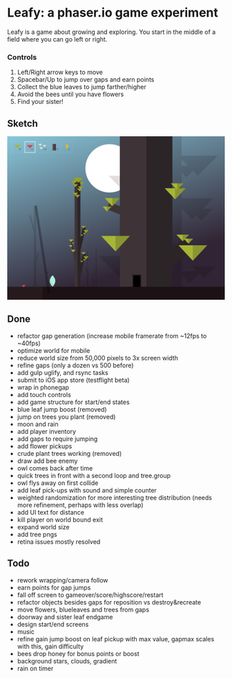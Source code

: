 # Leafy: a phaser.io game experiment

Leafy is a game about growing and exploring. You start in the middle of a field where you can go left or right.

### Controls
1. Left/Right arrow keys to move
2. Spacebar/Up to jump over gaps and earn points
3. Collect the blue leaves to jump farther/higher
4. Avoid the bees until you have flowers
5. Find your sister!

## Sketch
<img src="https://raw.githubusercontent.com/daverau/leafy/master/sketches/night.png">

## Done
- refactor gap generation (increase mobile framerate from ~12fps to ~40fps)
- optimize world for mobile
- reduce world size from 50,000 pixels to 3x screen width
- refine gaps (only a dozen vs 500 before)
- add gulp uglify, and rsync tasks
- submit to iOS app store (testflight beta)
- wrap in phonegap
- add touch controls
- add game structure for start/end states
- blue leaf jump boost (removed)
- jump on trees you plant (removed)
- moon and rain
- add player inventory
- add gaps to require jumping
- add flower pickups
- crude plant trees working (removed)
- draw add bee enemy
- owl comes back after time
- quick trees in front with a second loop and tree.group
- owl flys away on first collide
- add leaf pick-ups with sound and simple counter
- weighted randomization for more interesting tree distribution (needs more refinement, perhaps with less overlap)
- add UI text for distance
- kill player on world bound exit
- expand world size
- add tree pngs
- retina issues mostly resolved

## Todo
- rework wrapping/camera follow
- earn points for gap jumps
- fall off screen to gameover/score/highscore/restart
- refactor objects besides gaps for reposition vs destroy&recreate
- move flowers, blueleaves and trees from gaps
- doorway and sister leaf endgame
- design start/end screens
- music
- refine gain jump boost on leaf pickup with max value, gapmax scales with this, gain difficulty
- bees drop honey for bonus points or boost
- background stars, clouds, gradient
- rain on timer
